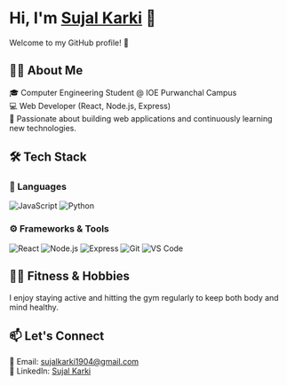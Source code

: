 # Hi, I'm [Sujal Karki](https://www.linkedin.com/in/sujal-karki-33479530b) 👋

Welcome to my GitHub profile! 🚀

## 👨‍💻 About Me  
🎓 Computer Engineering Student @ IOE Purwanchal Campus  
💻 Web Developer (React, Node.js, Express)  
🌱 Passionate about building web applications and continuously learning new technologies.  

## 🛠️ Tech Stack

### 💬 Languages  
![JavaScript](https://img.shields.io/badge/JavaScript-F7DF1E?style=flat-square&logo=javascript&logoColor=black)  ![Python](https://img.shields.io/badge/Python-3776AB?style=flat-square&logo=python&logoColor=white)

### ⚙️ Frameworks & Tools  
![React](https://img.shields.io/badge/React-61DAFB?style=flat-square&logo=react&logoColor=black)  ![Node.js](https://img.shields.io/badge/Node.js-339933?style=flat-square&logo=node.js&logoColor=white)  ![Express](https://img.shields.io/badge/Express-000000?style=flat-square&logo=express&logoColor=white)  ![Git](https://img.shields.io/badge/Git-F05032?style=flat-square&logo=git&logoColor=white)  ![VS Code](https://img.shields.io/badge/VS%20Code-007ACC?style=flat-square&logo=visual-studio-code&logoColor=white)  


## 🏋️‍♂️ Fitness & Hobbies  
I enjoy staying active and hitting the gym regularly to keep both body and mind healthy.


## 📫 Let's Connect  
📧 Email: sujalkarki1904@gmail.com  
💼 LinkedIn: [Sujal Karki](https://www.linkedin.com/in/sujal-karki-33479530b)  
